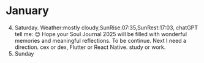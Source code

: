 # January

4. Saturday. Weather:mostly cloudy,SunRise:07:35,SunRest:17:03, chatGPT tell me: 😊 Hope your Soul Journal 2025 will be filled with wonderful memories and meaningful reflections. To be continue. Next I need a direction. cex or dex, Flutter or React Native. study or work. 
5. Sunday